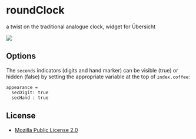 roundClock
==========

a twist on the traditional analogue clock, widget for Übersicht

![](https://github.com/phaseOne/roundClock/raw/master/screenshot.jpg)

## Options

The `seconds` indicators (digits and hand marker) can be visible (true) or hidden (false) by setting the appropriate variable at the top of `index.coffee`:
  ```
  appearance =
    secDigit: true
    secHand : true
  ```

## License
* [Mozilla Public License 2.0](https://www.mozilla.org/MPL/2.0/)
